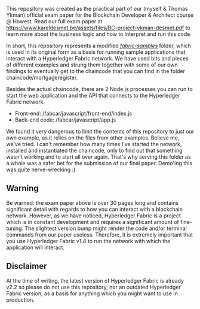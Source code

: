 This repository was created as the practical part of our (myself & Thomas Ykman) official exam paper for the Blockchain Developer & Architect course @ Howest. Read our full exam paper at https://www.kareldesmet.be/assets/files/BC-project-ykman-desmet.pdf to learn more about the business logic and how to interpret and run this code.

In short, this repository represents a modified [*fabric-samples*](https://github.com/hyperledger/fabric-samples) folder, which is used in its original form as a basis for running sample applications that interact with a Hyperledger Fabric network. We have used bits and pieces of different examples and strung them together with some of our own findings to eventually get to the chaincode that you can find in the folder chaincode/mortgageregister. 

Besides the actual chaincode, there are 2 Node.js processes you can run to start the web application and the API that connects to the Hyperledger Fabric network. 

* Front-end: /fabcar/javascript/front-end/index.js
* Back-end code: /fabcar/javascript/app.js

We found it very dangerous to limit the contents of this repository to just our own example, as it relies on the files from other examples. Believe me, we've tried. I can't remember how many times I've started the network, installed and instantiated the chaincode, only to find out that something wasn't working and to start all over again. That's why serving this folder as a whole was a safer bet for the submission of our final paper. Demo'ing this was quite nerve-wrecking :)

## Warning
Be warned: the exam paper above is over 30 pages long and contains significant detail with regards to how you can interact with a blockchain network. However, as we have noticed, Hyperledger Fabric is a project which is in constant development and requires a significant amount of fine-tuning. The slightest version bump might render the code and/or terminal commands from our paper useless. Therefore, it is extremely important that you use Hyperledger Fabric v1.4 to run the network with which the application will interact. 

## Disclaimer
At the time of writing, the latest version of Hyperledger Fabric is already v2.2 so please do not use this repository, nor an outdated Hyperledger Fabric version, as a basis for anything which you might want to use in production.
